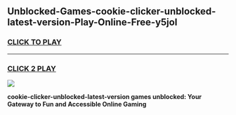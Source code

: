 
## Unblocked-Games-cookie-clicker-unblocked-latest-version-Play-Online-Free-y5jol
<h3>
<a href="https://premium76.site?title=cookie-clicker-unblocked-latest-version&ref=26A">CLICK TO PLAY</a></h3>
<hr>

<h3>
<a href="https://premium76.site?title=cookie-clicker-unblocked-latest-version&ref=26A">CLICK 2 PLAY</a>
  
</h3>

<a href="https://premium76.site?title=cookie-clicker-unblocked-latest-version&ref=26A"><img src="https://clearcache.store/games.png"></a>


**cookie-clicker-unblocked-latest-version games unblocked: Your Gateway to Fun and Accessible Online Gaming**
